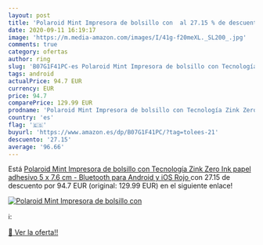 ```yaml
---
layout: post
title: 'Polaroid Mint Impresora de bolsillo con  al 27.15 % de descuento'
date: 2020-09-11 16:19:17
image: 'https://m.media-amazon.com/images/I/41g-f20meXL._SL200_.jpg'
comments: true
category: ofertas
author: ring
slug: 'B07G1F41PC-es Polaroid Mint Impresora de bolsillo con Tecnología Zink...'
tags: android
actualPrice: 94.7 EUR
currency: EUR
price: 94.7
comparePrice: 129.99 EUR
prodname: 'Polaroid Mint Impresora de bolsillo con Tecnología Zink Zero Ink papel adhesivo 5 x 7.6 cm - Bluetooth para Android y iOS  Rojo '
country: 'es'
flag: '🇪🇸'
buyurl: 'https://www.amazon.es/dp/B07G1F41PC/?tag=tolees-21'
descuento: '27.15'
average: '96.66'
---
```


Está [Polaroid Mint Impresora de bolsillo con Tecnología Zink Zero Ink papel adhesivo 5 x 7.6 cm - Bluetooth para Android y iOS  Rojo ](https://www.amazon.es/dp/B07G1F41PC/?tag=tolees-21) con 27.15 de descuento por 94.7 EUR (original: 129.99 EUR) en el siguiente enlace!

[![Polaroid Mint Impresora de bolsillo con ](https://m.media-amazon.com/images/I/41g-f20meXL._SL200_.jpg)](https://www.amazon.es/dp/B07G1F41PC/?tag=tolees-21)

ℹ️:


[🛒 Ver la oferta!!](https://www.amazon.es/dp/B07G1F41PC/?tag=tolees-21)
